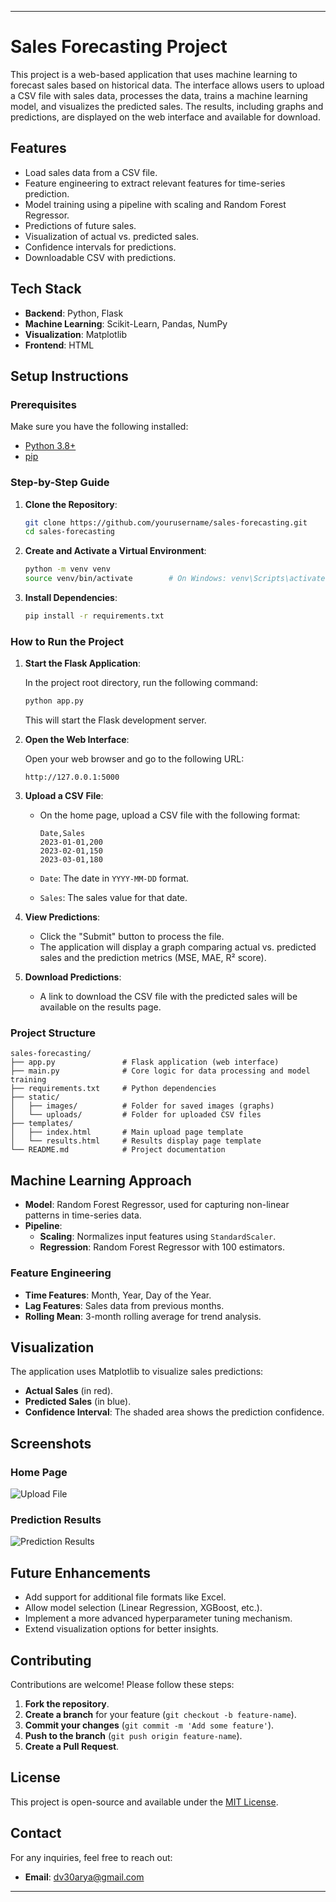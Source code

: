 
---

# Sales Forecasting Project

This project is a web-based application that uses machine learning to forecast sales based on historical data. The interface allows users to upload a CSV file with sales data, processes the data, trains a machine learning model, and visualizes the predicted sales. The results, including graphs and predictions, are displayed on the web interface and available for download.

## **Features**

- Load sales data from a CSV file.
- Feature engineering to extract relevant features for time-series prediction.
- Model training using a pipeline with scaling and Random Forest Regressor.
- Predictions of future sales.
- Visualization of actual vs. predicted sales.
- Confidence intervals for predictions.
- Downloadable CSV with predictions.

## **Tech Stack**

- **Backend**: Python, Flask
- **Machine Learning**: Scikit-Learn, Pandas, NumPy
- **Visualization**: Matplotlib
- **Frontend**: HTML

## **Setup Instructions**

### **Prerequisites**

Make sure you have the following installed:

- [Python 3.8+](https://www.python.org/downloads/)
- [pip](https://pip.pypa.io/en/stable/installation/)

### **Step-by-Step Guide**

1. **Clone the Repository**:
   ```bash
   git clone https://github.com/yourusername/sales-forecasting.git
   cd sales-forecasting
   ```

2. **Create and Activate a Virtual Environment**:
   ```bash
   python -m venv venv
   source venv/bin/activate        # On Windows: venv\Scripts\activate
   ```

3. **Install Dependencies**:
   ```bash
   pip install -r requirements.txt
   ```

### **How to Run the Project**

1. **Start the Flask Application**:
   
   In the project root directory, run the following command:
   
   ```bash
   python app.py
   ```

   This will start the Flask development server.

2. **Open the Web Interface**:
   
   Open your web browser and go to the following URL:
   
   ```
   http://127.0.0.1:5000
   ```

3. **Upload a CSV File**:

   - On the home page, upload a CSV file with the following format:

     ```
     Date,Sales
     2023-01-01,200
     2023-02-01,150
     2023-03-01,180
     ```
   
   - `Date`: The date in `YYYY-MM-DD` format.
   - `Sales`: The sales value for that date.

4. **View Predictions**:

   - Click the "Submit" button to process the file.
   - The application will display a graph comparing actual vs. predicted sales and the prediction metrics (MSE, MAE, R² score).

5. **Download Predictions**:

   - A link to download the CSV file with the predicted sales will be available on the results page.

### **Project Structure**

```
sales-forecasting/
├── app.py               # Flask application (web interface)
├── main.py              # Core logic for data processing and model training
├── requirements.txt     # Python dependencies
├── static/
│   ├── images/          # Folder for saved images (graphs)
│   └── uploads/         # Folder for uploaded CSV files
├── templates/
│   ├── index.html       # Main upload page template
│   └── results.html     # Results display page template
└── README.md            # Project documentation
```

## **Machine Learning Approach**

- **Model**: Random Forest Regressor, used for capturing non-linear patterns in time-series data.
- **Pipeline**:
  - **Scaling**: Normalizes input features using `StandardScaler`.
  - **Regression**: Random Forest Regressor with 100 estimators.

### **Feature Engineering**
- **Time Features**: Month, Year, Day of the Year.
- **Lag Features**: Sales data from previous months.
- **Rolling Mean**: 3-month rolling average for trend analysis.

## **Visualization**

The application uses Matplotlib to visualize sales predictions:
- **Actual Sales** (in red).
- **Predicted Sales** (in blue).
- **Confidence Interval**: The shaded area shows the prediction confidence.

## **Screenshots**

### **Home Page**
![Upload File](static/images/upload_page.png)

### **Prediction Results**
![Prediction Results](static/images/prediction_results.png)

## **Future Enhancements**

- Add support for additional file formats like Excel.
- Allow model selection (Linear Regression, XGBoost, etc.).
- Implement a more advanced hyperparameter tuning mechanism.
- Extend visualization options for better insights.

## **Contributing**

Contributions are welcome! Please follow these steps:

1. **Fork the repository**.
2. **Create a branch** for your feature (`git checkout -b feature-name`).
3. **Commit your changes** (`git commit -m 'Add some feature'`).
4. **Push to the branch** (`git push origin feature-name`).
5. **Create a Pull Request**.

## **License**

This project is open-source and available under the [MIT License](LICENSE).

## **Contact**

For any inquiries, feel free to reach out:

- **Email**: dv30arya@gmail.com
---